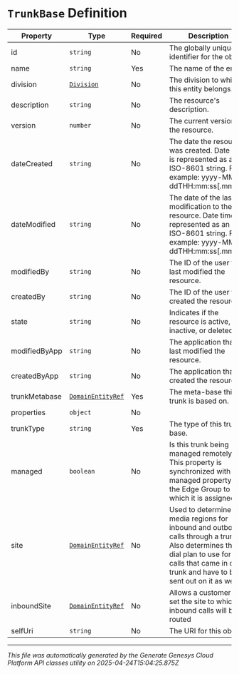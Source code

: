 # `TrunkBase` Definition

| Property | Type | Required | Description |
|----------|------|----------|-------------|
| id | `string` | No | The globally unique identifier for the object. |
| name | `string` | Yes | The name of the entity. |
| division | [`Division`](division-definition.md) | No | The division to which this entity belongs. |
| description | `string` | No | The resource's description. |
| version | `number` | No | The current version of the resource. |
| dateCreated | `string` | No | The date the resource was created. Date time is represented as an ISO-8601 string. For example: yyyy-MM-ddTHH:mm:ss[.mmm]Z |
| dateModified | `string` | No | The date of the last modification to the resource. Date time is represented as an ISO-8601 string. For example: yyyy-MM-ddTHH:mm:ss[.mmm]Z |
| modifiedBy | `string` | No | The ID of the user that last modified the resource. |
| createdBy | `string` | No | The ID of the user that created the resource. |
| state | `string` | No | Indicates if the resource is active, inactive, or deleted. |
| modifiedByApp | `string` | No | The application that last modified the resource. |
| createdByApp | `string` | No | The application that created the resource. |
| trunkMetabase | [`DomainEntityRef`](domainentityref-definition.md) | Yes | The meta-base this trunk is based on. |
| properties | `object` | No |  |
| trunkType | `string` | Yes | The type of this trunk base. |
| managed | `boolean` | No | Is this trunk being managed remotely. This property is synchronized with the managed property of the Edge Group to which it is assigned. |
| site | [`DomainEntityRef`](domainentityref-definition.md) | No | Used to determine the media regions for inbound and outbound calls through a trunk. Also determines the dial plan to use for calls that came in on a trunk and have to be sent out on it as well. |
| inboundSite | [`DomainEntityRef`](domainentityref-definition.md) | No | Allows a customer to set the site to which inbound calls will be routed |
| selfUri | `string` | No | The URI for this object |

---

*This file was automatically generated by the Generate Genesys Cloud Platform API classes utility on 2025-04-24T15:04:25.875Z*